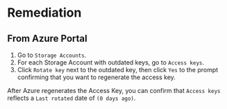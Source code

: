 # Remediation

## From Azure Portal

1. Go to `Storage Accounts`.
2. For each Storage Account with outdated keys, go to `Access keys`.
3. Click `Rotate key` next to the outdated key, then click `Yes` to the prompt confirming that you want to regenerate the access key.

After Azure regenerates the Access Key, you can confirm that `Access keys` reflects a `Last rotated` date of `(0 days ago)`.
